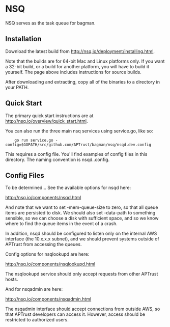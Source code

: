 # NSQ

NSQ serves as the task queue for bagman.

## Installation

Download the latest build from http://nsq.io/deployment/installing.html.

Note that the builds are for 64-bit Mac and Linux platforms only. If
you want a 32-bit build, or a build for another platform, you will
have to build it yourself. The page above includes instructions for
source builds.

After downloading and extracting, copy all of the binaries to a
directory in your PATH.

## Quick Start

The primary quick start instructions are at
http://nsq.io/overview/quick_start.html.

You can also run the three main nsq services using service.go, like so:

```
    go run service.go -config=$GOPATH/src/github.com/APTrust/bagman/nsq/nsqd.dev.config
```

This requires a config file. You'll find examples of config files in
this directory. The naming convention is nsqd.<name>.config.

## Config Files

To be determined... See the available options for nsqd here:

http://nsq.io/components/nsqd.html

And note that we want to set -mem-queue-size to zero, so that all
queue items are persisted to disk. We should also set -data-path to
something sensible, so we can choose a disk with sufficient space, and
so we know where to find the queue items in the event of a crash.

In addition, nsqd should be configured to listen only on the internal
AWS interface (the 10.x.x.x subnet), and we should prevent systems
outside of APTrust from accessing the queues.

Config options for nsqlookupd are here:

http://nsq.io/components/nsqlookupd.html

The nsqlookupd service should only accept requests from other APTrust
hosts.

And for nsqadmin are here:

http://nsq.io/components/nsqadmin.html

The nsqadmin interface should accept connections from outside AWS, so
that APTrust developers can access it. However, access should be
restricted to authorized users.